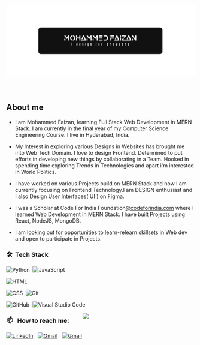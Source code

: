 
### <img src="logo.png" width='1100' align="center"/>

### &nbsp; <h2 >About me</h1>

 - I am Mohammed Faizan, learning Full Stack Web Development in MERN Stack. I am currently in the final year of my Computer Science Engineering Course. I live in Hyderabad, India.
 - My Interest in exploring various Designs in Websites has brought me into Web Tech Domain. I love to design Frontend. Determined to put efforts in developing new things by collaborating in a Team. Hooked in spending time exploring Trends in Technologies and apart i'm interested in World Politics.
 - I have worked on various Projects build on MERN Stack and now I am currently focusing on Frontend Technology.I am DESIGN enthusiast and I also Design User Interfaces( UI ) on Figma.
 
 - I was a Scholar at Code For India Foundation<a href = "codeforindia.com">@codeforindia.com</a> where I learned Web Development in MERN Stack. I have built Projects using React, NodeJS, MongoDB. 

- I am looking out for opportunities to learn-relearn skillsets in Web dev and open to participate in Projects.



### 🛠 &nbsp;Tech Stack

![Python](https://img.shields.io/badge/-Python-05122A?style=flat&logo=python)&nbsp;
![JavaScript](https://img.shields.io/badge/-JavaScript-05122A?style=flat&logo=javascript)&nbsp;

![HTML](https://img.shields.io/badge/-HTML-05122A?style=flat&logo=HTML5)&nbsp;

![CSS](https://img.shields.io/badge/-CSS-05122A?style=flat&logo=CSS3&logoColor=1572B6)&nbsp;
![Git](https://img.shields.io/badge/-Git-05122A?style=flat&logo=git)&nbsp;

![GitHub](https://img.shields.io/badge/-GitHub-05122A?style=flat&logo=github)&nbsp;
![Visual Studio Code](https://img.shields.io/badge/-Visual%20Studio%20Code-05122A?style=flat&logo=visual-studio-code&logoColor=007ACC)&nbsp;

<img src="https://api.daily.dev/devcards/b6664f435dc943cbae73b0c5b96dd48b.png?r=zq0" width='300' align="right"/>

### 📫 &nbsp; How to reach me:


<a href="https://www.linkedin.com/in/mohammed-faizan-8390931aa/"><img alt="LinkedIn" src="https://img.shields.io/badge/linkedin%20-%230077B5.svg?&style=flat&logo=linkedin&logoColor=white"/></a> &nbsp;
<a href="mailto:mohddfaizan@gmail.com"><img alt="Gmail" src="https://img.shields.io/badge/Gmail-D14836?style=flat&logo=gmail&logoColor=white" /></a> &nbsp;
<a href="mailto:faizanoic.com@gmail.com"><img alt="Gmail" src="https://img.shields.io/badge/Gmail-D14836?style=flat&logo=gmail&logoColor=white" /></a> &nbsp;
